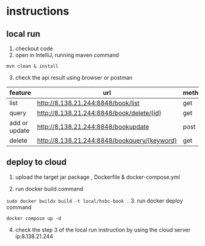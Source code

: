 # instructions
## local run
1. checkout code
2. open in IntelliJ, running maven command

``
mvn clean & install
``

3. check the api result using browser or postman

| feature       | url | method |
|---------------|--|--------|
| list          | http://8.138.21.244:8848/book/list | get    |
| query         | http://8.138.21.244:8848/book/delete/{id} | get    |
| add or update |  http://8.138.21.244:8848/bookupdate | post   |
| delete        |   http://8.138.21.244:8848/bookquery/{keyword} | get    |


## deploy to cloud

1. upload the target jar package , Dockerfile & docker-compose.yml

2. run docker build command

``
sudo docker buildx build -t local/hsbc-book .
``
3. run docker deploy command

``
docker compose up -d
``

4. check the step 3 of the local run instruction by using the cloud server ip:8.138.21.244